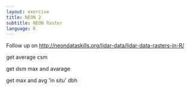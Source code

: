 ```yaml
---
layout: exercise
title: NEON 2
subtitle: NEON Raster
language: R
---
```


Follow up on http://neondataskills.org/lidar-data/lidar-data-rasters-in-R/

get average csm

get dsm max and avarage

get max and avg 'in situ' dbh